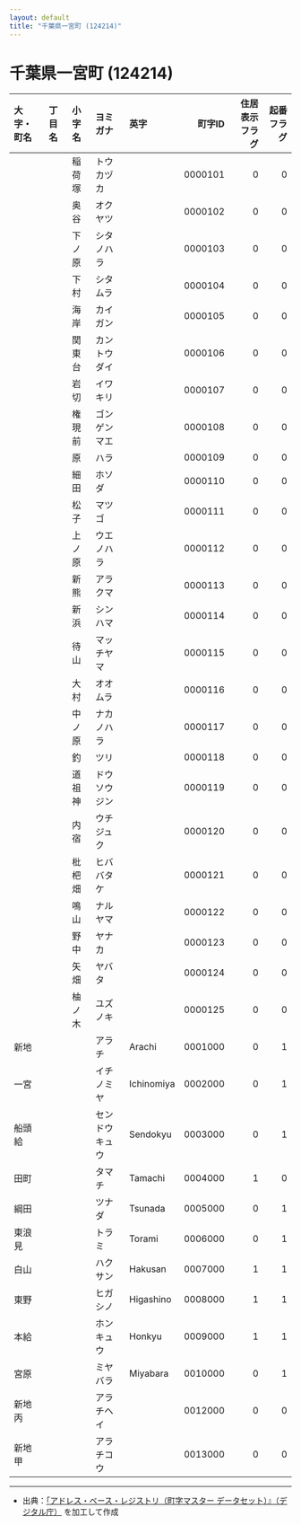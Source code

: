 ```yaml
---
layout: default
title: "千葉県一宮町 (124214)"
---
```


# 千葉県一宮町 (124214)

| 大字・町名 | 丁目名 | 小字名 | ヨミガナ | 英字 | 町字ID | 住居表示フラグ | 起番フラグ |
|:--------|:------|:------|:-----------------|:---------------------|--------:|----------:|--------:|
|  |  | 稲荷塚 | トウカヅカ |  | 0000101 | 0 | 0 |
|  |  | 奥谷 | オクヤツ |  | 0000102 | 0 | 0 |
|  |  | 下ノ原 | シタノハラ |  | 0000103 | 0 | 0 |
|  |  | 下村 | シタムラ |  | 0000104 | 0 | 0 |
|  |  | 海岸 | カイガン |  | 0000105 | 0 | 0 |
|  |  | 関東台 | カントウダイ |  | 0000106 | 0 | 0 |
|  |  | 岩切 | イワキリ |  | 0000107 | 0 | 0 |
|  |  | 権現前 | ゴンゲンマエ |  | 0000108 | 0 | 0 |
|  |  | 原 | ハラ |  | 0000109 | 0 | 0 |
|  |  | 細田 | ホソダ |  | 0000110 | 0 | 0 |
|  |  | 松子 | マツゴ |  | 0000111 | 0 | 0 |
|  |  | 上ノ原 | ウエノハラ |  | 0000112 | 0 | 0 |
|  |  | 新熊 | アラクマ |  | 0000113 | 0 | 0 |
|  |  | 新浜 | シンハマ |  | 0000114 | 0 | 0 |
|  |  | 待山 | マッチヤマ |  | 0000115 | 0 | 0 |
|  |  | 大村 | オオムラ |  | 0000116 | 0 | 0 |
|  |  | 中ノ原 | ナカノハラ |  | 0000117 | 0 | 0 |
|  |  | 釣 | ツリ |  | 0000118 | 0 | 0 |
|  |  | 道祖神 | ドウソウジン |  | 0000119 | 0 | 0 |
|  |  | 内宿 | ウチジュク |  | 0000120 | 0 | 0 |
|  |  | 枇杷畑 | ヒババタケ |  | 0000121 | 0 | 0 |
|  |  | 鳴山 | ナルヤマ |  | 0000122 | 0 | 0 |
|  |  | 野中 | ヤナカ |  | 0000123 | 0 | 0 |
|  |  | 矢畑 | ヤバタ |  | 0000124 | 0 | 0 |
|  |  | 柚ノ木 | ユズノキ |  | 0000125 | 0 | 0 |
| 新地 |  |  | アラチ | Arachi | 0001000 | 0 | 1 |
| 一宮 |  |  | イチノミヤ | Ichinomiya | 0002000 | 0 | 1 |
| 船頭給 |  |  | センドウキュウ | Sendokyu | 0003000 | 0 | 1 |
| 田町 |  |  | タマチ | Tamachi | 0004000 | 1 | 0 |
| 綱田 |  |  | ツナダ | Tsunada | 0005000 | 0 | 1 |
| 東浪見 |  |  | トラミ | Torami | 0006000 | 0 | 1 |
| 白山 |  |  | ハクサン | Hakusan | 0007000 | 1 | 1 |
| 東野 |  |  | ヒガシノ | Higashino | 0008000 | 1 | 1 |
| 本給 |  |  | ホンキュウ | Honkyu | 0009000 | 1 | 1 |
| 宮原 |  |  | ミヤバラ | Miyabara | 0010000 | 0 | 1 |
| 新地丙 |  |  | アラチヘイ |  | 0012000 | 0 | 0 |
| 新地甲 |  |  | アラチコウ |  | 0013000 | 0 | 0 |

---

- 出典：[「アドレス・ベース・レジストリ（町字マスター データセット）』（デジタル庁）](https://www.digital.go.jp/policies/base_registry_address/) を加工して作成